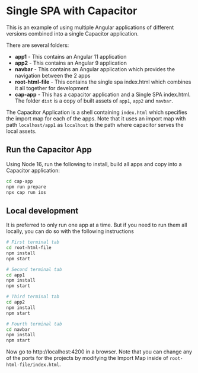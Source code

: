 # Single SPA with Capacitor
This is an example of using multiple Angular applications of different versions combined into a single Capacitor application.

There are several folders:
- **app1** - This contains an Angular 11 application
- **app2** - This contains an Angular 9 application
- **navbar** - This contains an Angular application which provides the navigation between the 2 apps
- **root-html-file** - This contains the single spa index.html which combines it all together for development
- **cap-app** - This has a capacitor application and a Single SPA index.html. The folder `dist` is a copy of built assets of `app1`, `app2` and `navbar`.

The Capacitor Application is a shell containing `index.html` which specifies the import map for each of the apps. Note that it uses an import map with path `localhost/app1` as `localhost` is the path where capacitor serves the local assets.

## Run the Capacitor App
Using Node 16, run the following to install, build all apps and copy into a Capacitor application:
```sh
cd cap-app
npm run prepare
npx cap run ios
```

## Local development
It is preferred to only run one app at a time. But if you need to run them all locally, you can do so with the following instructions

```sh
# First terminal tab
cd root-html-file
npm install
npm start
```
```sh
# Second terminal tab
cd app1
npm install
npm start
```

```sh
# Third terminal tab
cd app2
npm install
npm start
```

```sh
# Fourth terminal tab
cd navbar
npm install
npm start
```

Now go to http://localhost:4200 in a browser. Note that you can change any of the ports for the projects by modifying the Import Map inside of `root-html-file/index.html`.

